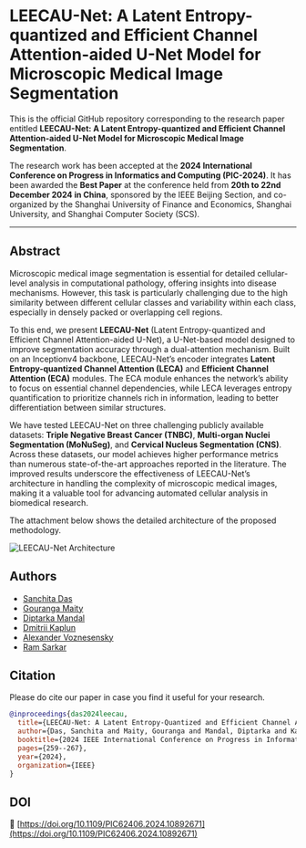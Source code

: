 # **LEECAU-Net: A Latent Entropy-quantized and Efficient Channel Attention-aided U-Net Model for Microscopic Medical Image Segmentation**

This is the official GitHub repository corresponding to the research paper entitled **LEECAU-Net: A Latent Entropy-quantized and Efficient Channel Attention-aided U-Net Model for Microscopic Medical Image Segmentation**.

The research work has been accepted at the **2024 International Conference on Progress in Informatics and Computing (PIC-2024)**. It has been awarded the **Best Paper** at the conference held from **20th to 22nd December 2024 in China**, sponsored by the IEEE Beijing Section, and co-organized by the Shanghai University of Finance and Economics, Shanghai University, and Shanghai Computer Society (SCS).

---

## **Abstract**

Microscopic medical image segmentation is essential for detailed cellular-level analysis in computational pathology, offering insights into disease mechanisms. However, this task is particularly challenging due to the high similarity between different cellular classes and variability within each class, especially in densely packed or overlapping cell regions.

To this end, we present **LEECAU-Net** (Latent Entropy-quantized and Efficient Channel Attention-aided U-Net), a U-Net-based model designed to improve segmentation accuracy through a dual-attention mechanism. Built on an Inceptionv4 backbone, LEECAU-Net’s encoder integrates **Latent Entropy-quantized Channel Attention (LECA)** and **Efficient Channel Attention (ECA)** modules. The ECA module enhances the network’s ability to focus on essential channel dependencies, while LECA leverages entropy quantification to prioritize channels rich in information, leading to better differentiation between similar structures.

We have tested LEECAU-Net on three challenging publicly available datasets: **Triple Negative Breast Cancer (TNBC)**, **Multi-organ Nuclei Segmentation (MoNuSeg)**, and **Cervical Nucleus Segmentation (CNS)**. Across these datasets, our model achieves higher performance metrics than numerous state-of-the-art approaches reported in the literature. The improved results underscore the effectiveness of LEECAU-Net’s architecture in handling the complexity of microscopic medical images, making it a valuable tool for advancing automated cellular analysis in biomedical research.

The attachment below shows the detailed architecture of the proposed methodology.

![LEECAU-Net Architecture](https://github.com/user-attachments/assets/72c14849-daa1-4b4a-9722-2a65b312c149)


## **Authors**

- [Sanchita Das](https://www.linkedin.com/in/sanchita-das-8734611b1)  
- [Gouranga Maity](https://www.linkedin.com/in/gouranga-maity-ba3869131)  
- [Diptarka Mandal](https://www.linkedin.com/in/diptarkamlds)  
- [Dmitrii Kaplun](https://www.linkedin.com/in/dmitrii-kaplun-7971b085)  
- [Alexander Voznesensky](https://www.linkedin.com/in/a-voznesensky)  
- [Ram Sarkar](https://www.linkedin.com/in/ram-sarkar-51414a230)


## **Citation**

Please do cite our paper in case you find it useful for your research.

```bibtex
@inproceedings{das2024leecau,
  title={LEECAU-Net: A Latent Entropy-Quantized and Efficient Channel Attention-Aided U-Net Model for Microscopic Medical Image Segmentation},
  author={Das, Sanchita and Maity, Gouranga and Mandal, Diptarka and Kaplun, Dmitrii and Voznesensky, Alexander and Sarkar, Ram},
  booktitle={2024 IEEE International Conference on Progress in Informatics and Computing (PIC)},
  pages={259--267},
  year={2024},
  organization={IEEE}
}
``` 

## **DOI**

🔗 [https://doi.org/10.1109/PIC62406.2024.10892671](https://doi.org/10.1109/PIC62406.2024.10892671)
